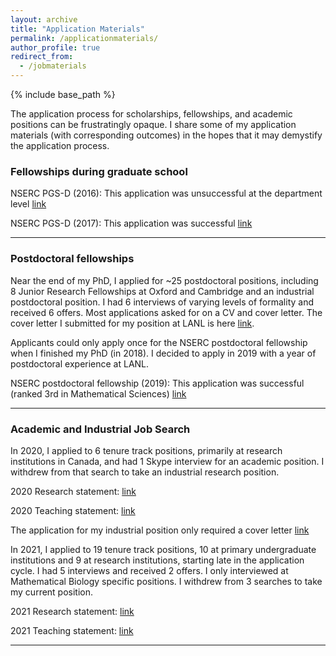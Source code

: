 ```yaml
---
layout: archive
title: "Application Materials"
permalink: /applicationmaterials/
author_profile: true
redirect_from:
  - /jobmaterials
---
```


{% include base_path %}

The application process for scholarships, fellowships, and academic positions can be frustratingly opaque. I share some of my application materials (with corresponding outcomes) in the hopes that it may demystify the application process. 

### Fellowships during graduate school

NSERC PGS-D (2016): This application was unsuccessful at the department level [link](https://ttcassid.github.io/files/Application_Materials/PGSD_Application_2016.pdf)

NSERC PGS-D (2017): This application was successful [link](https://ttcassid.github.io/files/Application_Materials/NSERCPGSDTylerCassidyApplication2017.pdf)

----

  
### Postdoctoral fellowships 

Near the end of my PhD, I applied for ~25 postdoctoral positions, including 8 Junior Research Fellowships at Oxford and Cambridge and an industrial postdoctoral position. I had 6 interviews of varying levels of formality and received 6 offers. Most applications asked for on a CV and cover letter. The cover letter I submitted for my position at LANL is here [link](https://ttcassid.github.io/files/Application_Materials/LosAlamosStatementOfInterest.pdf).

Applicants could only apply once for the NSERC postdoctoral fellowship when I finished my PhD (in 2018). I decided to apply in 2019 with a year of postdoctoral experience at LANL.

NSERC postdoctoral fellowship (2019): This application was successful (ranked 3rd in Mathematical Sciences) [link](https://ttcassid.github.io/files/Application_Materials/NSERCPDF_TotalApplication.pdf)

----

  
### Academic and Industrial Job Search

In 2020, I applied to 6 tenure track positions, primarily at research institutions in Canada, and had 1 Skype interview for an academic position. I withdrew from that search to take an industrial research position.

2020 Research statement: [link](https://ttcassid.github.io/files/Application_Materials/ResearchStatement_2020.pdf)

2020 Teaching statement: [link](https://ttcassid.github.io/files/Application_Materials/ResearchStatement_2020.pdf)

The application for my industrial position only required a cover letter [link](https://ttcassid.github.io/files/Application_Materials/Pfizer_Cover_Letter.pdf)

In 2021, I applied to 19 tenure track positions, 10 at primary undergraduate institutions and 9 at research institutions, starting late in the application cycle. I had 5 interviews and received 2 offers. I only interviewed at Mathematical Biology specific positions. I withdrew from 3 searches to take my current position.

2021 Research statement: [link](https://ttcassid.github.io/files/Application_Materials/ResearchStatement_2021_V1.pdf)

2021 Teaching statement: [link](https://ttcassid.github.io/files/Application_Materials/ResearchStatement_2021.pdf)

----

  